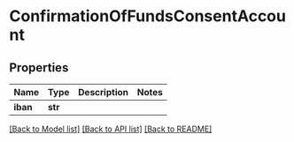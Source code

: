 # ConfirmationOfFundsConsentAccount

## Properties
Name | Type | Description | Notes
------------ | ------------- | ------------- | -------------
**iban** | **str** |  | 

[[Back to Model list]](../README.md#documentation-for-models) [[Back to API list]](../README.md#documentation-for-api-endpoints) [[Back to README]](../README.md)


